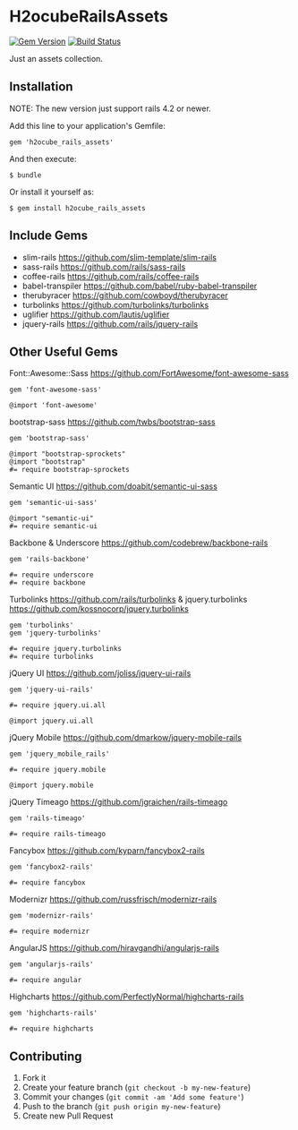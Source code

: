 # H2ocubeRailsAssets

[![Gem Version](https://badge.fury.io/rb/h2ocube_rails_assets.png)](http://badge.fury.io/rb/h2ocube_rails_assets)
[![Build Status](https://travis-ci.org/h2ocube/h2ocube_rails_assets.png?branch=master)](https://travis-ci.org/h2ocube/h2ocube_rails_assets)

Just an assets collection.

## Installation

NOTE: The new version just support rails 4.2 or newer.

Add this line to your application's Gemfile:

    gem 'h2ocube_rails_assets'

And then execute:

    $ bundle

Or install it yourself as:

    $ gem install h2ocube_rails_assets

## Include Gems

* slim-rails https://github.com/slim-template/slim-rails
* sass-rails https://github.com/rails/sass-rails
* coffee-rails https://github.com/rails/coffee-rails
* babel-transpiler https://github.com/babel/ruby-babel-transpiler
* therubyracer https://github.com/cowboyd/therubyracer
* turbolinks https://github.com/turbolinks/turbolinks
* uglifier https://github.com/lautis/uglifier
* jquery-rails https://github.com/rails/jquery-rails

## Other Useful Gems

Font::Awesome::Sass https://github.com/FortAwesome/font-awesome-sass

    gem 'font-awesome-sass'

    @import 'font-awesome'

bootstrap-sass https://github.com/twbs/bootstrap-sass

    gem 'bootstrap-sass'

    @import "bootstrap-sprockets"
    @import "bootstrap"
    #= require bootstrap-sprockets

Semantic UI https://github.com/doabit/semantic-ui-sass

    gem 'semantic-ui-sass'

    @import "semantic-ui"
    #= require semantic-ui


Backbone & Underscore https://github.com/codebrew/backbone-rails

    gem 'rails-backbone'

    #= require underscore
    #= require backbone

Turbolinks https://github.com/rails/turbolinks & jquery.turbolinks https://github.com/kossnocorp/jquery.turbolinks

    gem 'turbolinks'
    gem 'jquery-turbolinks'

    #= require jquery.turbolinks
    #= require turbolinks

jQuery UI https://github.com/joliss/jquery-ui-rails

    gem 'jquery-ui-rails'

    #= require jquery.ui.all

    @import jquery.ui.all

jQuery Mobile https://github.com/dmarkow/jquery-mobile-rails

    gem 'jquery_mobile_rails'

    #= require jquery.mobile

    @import jquery.mobile

jQuery Timeago https://github.com/jgraichen/rails-timeago

    gem 'rails-timeago'

    #= require rails-timeago

Fancybox https://github.com/kyparn/fancybox2-rails

    gem 'fancybox2-rails'

    #= require fancybox

Modernizr https://github.com/russfrisch/modernizr-rails

    gem 'modernizr-rails'

    #= require modernizr

AngularJS https://github.com/hiravgandhi/angularjs-rails

    gem 'angularjs-rails'

    #= require angular

Highcharts https://github.com/PerfectlyNormal/highcharts-rails

    gem 'highcharts-rails'

    #= require highcharts

## Contributing

1. Fork it
2. Create your feature branch (`git checkout -b my-new-feature`)
3. Commit your changes (`git commit -am 'Add some feature'`)
4. Push to the branch (`git push origin my-new-feature`)
5. Create new Pull Request
